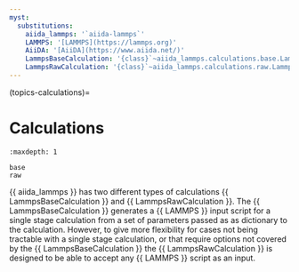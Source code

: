 ```yaml
---
myst:
  substitutions:
    aiida_lammps: '`aiida-lammps`'
    LAMMPS: '[LAMMPS](https://lammps.org)'
    AiiDA: '[AiiDA](https://www.aiida.net/)'
    LammpsBaseCalculation: '{class}`~aiida_lammps.calculations.base.LammpsBaseCalculation`'
    LammpsRawCalculation: '{class}`~aiida_lammps.calculations.raw.LammpsRawCalculation`'
---
```



(topics-calculations)=

# Calculations

```{toctree}
:maxdepth: 1

base
raw

```

{{ aiida_lammps }} has two different types of calculations {{ LammpsBaseCalculation }} and {{ LammpsRawCalculation }}. The {{ LammpsBaseCalculation }} generates a {{ LAMMPS }} input script for a single stage calculation from a set of parameters passed as as dictionary to the calculation. However, to give more flexibility for cases not being tractable with a single stage calculation, or that require options not covered by the {{ LammpsBaseCalculation }} the {{ LammpsRawCalculation }} is designed to be able to accept any {{ LAMMPS }} script as an input.
